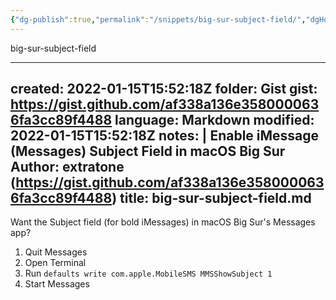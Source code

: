 ```yaml
---
{"dg-publish":true,"permalink":"/snippets/big-sur-subject-field/","dgHomeLink":true,"dgPassFrontmatter":false}
---
```


big-sur-subject-field

---
created: 2022-01-15T15:52:18Z
folder: Gist
gist: https://gist.github.com/af338a136e3580000636fa3cc89f4488
language: Markdown
modified: 2022-01-15T15:52:18Z
notes: |
    Enable iMessage (Messages) Subject Field in macOS Big Sur
    Author: extratone (https://gist.github.com/af338a136e3580000636fa3cc89f4488)
title: big-sur-subject-field.md
---

Want the Subject field (for bold iMessages) in macOS Big Sur's Messages app?

1. Quit Messages
1. Open Terminal
1. Run `defaults write com.apple.MobileSMS MMSShowSubject 1`
1. Start Messages